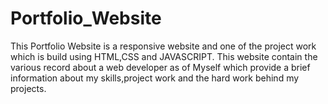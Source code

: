 # Portfolio_Website
This Portfolio Website is a responsive website and one of the project work which is build using HTML,CSS and JAVASCRIPT. This website contain the various record about a web developer as of Myself which provide a brief information about my skills,project work and the hard work behind my projects.
